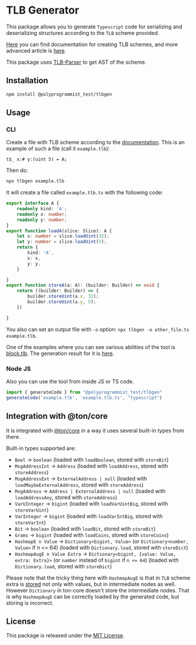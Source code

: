 # TLB Generator
This package allows you to generate `Typescript` code for serializing and deserializing structures according to the `TLB` scheme provided. 

[Here](https://docs.ton.org/develop/data-formats/tl-b-language) you can find documentation for creating TLB schemes, and more advanced article is [here](https://docs.ton.org/develop/data-formats/tl-b-types). 

This package uses [TLB-Parser](https://github.com/ton-community/tlb-parser) to get AST of the scheme. 

## Installation 

```bash
npm install @polyprogrammist_test/tlbgen
```

## Usage

### CLI

Create a file with TLB scheme according to the [documentation](https://docs.ton.org/develop/data-formats/tl-b-language). This is an example of such a file (call it `example.tlb`):
```
t$_ x:# y:(uint 5) = A;
```

Then do:
```bash
npx tlbgen example.tlb
```

It will create a file called `example.tlb.ts` with the following code:
```typescript
export interface A {
    readonly kind: 'A';
    readonly x: number;
    readonly y: number;
}
export function loadA(slice: Slice): A {
    let x: number = slice.loadUint(32);
    let y: number = slice.loadUint(5);
    return {
        kind: 'A',
        x: x,
        y: y,
    }

}
export function storeA(a: A): (builder: Builder) => void {
    return ((builder: Builder) => {
        builder.storeUint(a.x, 32);
        builder.storeUint(a.y, 5);
    })

}
```

You also can set an output file with `-o` option: `npx tlbgen -o other_file.ts example.tlb`.

One of the examples where you can see various abilities of the tool is [block.tlb](https://github.com/PolyProgrammist/tlbgenerator/blob/master/test/tlb/block.tlb). The generation result for it is [here](https://github.com/PolyProgrammist/tlbgenerator/blob/master/test/generated_files/generated_block.ts).  

### Node JS
Also you can use the tool from inside JS or TS code.

```typescript
import { generateCode } from "@polyprogrammist_test/tlbgen"
generateCode('example.tlb', 'example.tlb.ts', "typescript")
```


## Integration with @ton/core

It is integrated with [@ton/core](https://github.com/ton-org/ton-core/) in a way it uses several built-in types from there.

Built-in types supported are:
 - `Bool` -> `boolean` (loaded with `loadBoolean`, stored with `storeBit`)
 - `MsgAddressInt` -> `Address` (loaded with `loadAddress`, stored with `storeAddress`)
 - `MsgAddressExt` -> `ExternalAddress | null` (loaded with `loadMaybeExternalAddress`, stored with `storeAddress`)
 - `MsgAddress` -> `Address | ExternalAddress | null` (loaded with `loadAddressAny`, stored with `storeAddress`)
 - `VarUInteger` -> `bigint` (loaded with `loadVarUintBig`, stored with `storeVarUint`)
 - `VarInteger` -> `bigint` (loaded with `loadVarIntBig`, stored with `storeVarInt`)
 - `Bit` -> `boolean` (loaded with `loadBit`, stored with `storeBit`)
 - `Grams` -> `bigint` (loaded with `loadCoins`, stored with `storeCoins`)
 - `HashmapE n Value` -> `Dictionary<bigint, Value>` (or `Dictionary<number, Value>` if n <= 64) (loaded with `Dictionary.load`, stored with `storeDict`)
 - `HashmapAugE n Value Extra` -> `Dictionary<bigint, {value: Value, extra: Extra}>` (or `number` instead of `bigint` if `n <= 64`) (loaded with `Dictionary.load`, stored with `storeDict`)

Please note that the tricky thing here with `HashmapAugE` is that in `TLB` scheme extra is [stored](https://github.com/ton-blockchain/ton/blob/062b7b4a92dd67e32d963cf3f04b8bc97d8b7ed5/crypto/block/block.tlb#L49) not only with values, but in intermediate nodes as well. However `Dictionary` in ton-core doesn't store the intermediate nodes. That is why `HashmapAugE` can be correctly loaded by the generated code, but storing is incorrect.  

## License

This package is released under the [MIT License](LICENSE).
